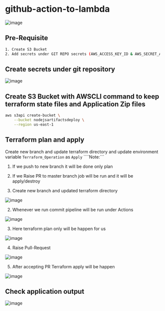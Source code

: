 # github-action-to-lambda

![image](https://user-images.githubusercontent.com/58024415/210742582-23ac0ede-a5b5-4399-ace6-cb15e395df48.png)

## Pre-Requisite

```bash
1. Create S3 Bucket
2. Add secrets under GIT REPO secrets (AWS_ACCESS_KEY_ID & AWS_SECRET_ACCESS_KEY)
```

## Create secrets under git repository

![image](https://user-images.githubusercontent.com/58024415/211041339-5347ac02-e959-41af-945e-c864670d2263.png)

## Create S3 Bucket with AWSCLI command to keep terraform state files and Application Zip files

```bash
aws s3api create-bucket \
    --bucket nodejsartifactsdeploy \
    --region us-east-1
```

## Terraform plan and apply 
Create new branch and update terraform directory and update environment variable ```Terraform_Operation``` as ```Apply```
````Note:```
  1. If we push to new branch it will be done only plan
  2. If we Raise PR to master branch job will be run and it will be apply/destroy
  
1. Create new branch and updated terraform directory

![image](https://user-images.githubusercontent.com/58024415/211041584-ed712d0a-b459-4686-8dfa-e8fbdf304601.png)

2. Whenever we run commit pipeline will be run under Actions

![image](https://user-images.githubusercontent.com/58024415/211041906-a85cd7b6-58df-4215-a968-5712cc92eb75.png)

3. Here terraform plan only will be happen for us

![image](https://user-images.githubusercontent.com/58024415/211041997-338d8002-0b3d-4fdb-a1a4-510051ff3e76.png)

4. Raise Pull-Request

![image](https://user-images.githubusercontent.com/58024415/211042180-8ad32e13-714c-4468-970e-fa50d672e833.png)

5. After accepting PR Terraform apply will be happen

![image](https://user-images.githubusercontent.com/58024415/211042556-709be3f4-7aad-4552-9a6e-c33c46607797.png)

## Check application output

![image](https://user-images.githubusercontent.com/58024415/210534827-26dd5344-7ec4-47c1-bb28-9cef9f6138d0.png)

